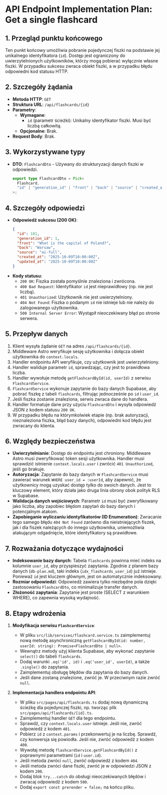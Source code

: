 # API Endpoint Implementation Plan: Get a single flashcard

## 1. Przegląd punktu końcowego
Ten punkt końcowy umożliwia pobranie pojedynczej fiszki na podstawie jej unikalnego identyfikatora (`id`). Dostęp jest ograniczony do uwierzytelnionych użytkowników, którzy mogą pobierać wyłącznie własne fiszki. W przypadku sukcesu zwraca obiekt fiszki, a w przypadku błędu odpowiedni kod statusu HTTP.

## 2. Szczegóły żądania
-   **Metoda HTTP**: `GET`
-   **Struktura URL**: `/api/flashcards/{id}`
-   **Parametry**:
    -   **Wymagane**:
        -   `id` (parametr ścieżki): Unikalny identyfikator fiszki. Musi być liczbą całkowitą.
    -   **Opcjonalne**: Brak.
-   **Request Body**: Brak.

## 3. Wykorzystywane typy
-   **DTO**: `FlashcardDto` - Używany do strukturyzacji danych fiszki w odpowiedzi.
    ```typescript
    export type FlashcardDto = Pick<
      Flashcard,
      "id" | "generation_id" | "front" | "back" | "source" | "created_at" | "updated_at"
    >;
    ```

## 4. Szczegóły odpowiedzi
-   **Odpowiedź sukcesu (200 OK)**:
    ```json
    {
      "id": 101,
      "generation_id": 1,
      "front": "What is the capital of Poland?",
      "back": "Warsaw",
      "source": "ai-full",
      "created_at": "2025-10-09T10:00:00Z",
      "updated_at": "2025-10-09T10:00:00Z"
    }
    ```
-   **Kody statusu**:
    -   `200 OK`: Fiszka została pomyślnie znaleziona i zwrócona.
    -   `400 Bad Request`: Identyfikator `id` jest nieprawidłowy (np. nie jest liczbą).
    -   `401 Unauthorized`: Użytkownik nie jest uwierzytelniony.
    -   `404 Not Found`: Fiszka o podanym `id` nie istnieje lub nie należy do zalogowanego użytkownika.
    -   `500 Internal Server Error`: Wystąpił nieoczekiwany błąd po stronie serwera.

## 5. Przepływ danych
1.  Klient wysyła żądanie `GET` na adres `/api/flashcards/{id}`.
2.  Middleware Astro weryfikuje sesję użytkownika i dołącza obiekt użytkownika do `context.locals`.
3.  Handler endpointu API weryfikuje, czy użytkownik jest uwierzytelniony.
4.  Handler waliduje parametr `id`, sprawdzając, czy jest to prawidłowa liczba.
5.  Handler wywołuje metodę `getFlashcardById(id, userId)` z serwisu `FlashcardService`.
6.  `FlashcardService` wykonuje zapytanie do bazy danych Supabase, aby pobrać fiszkę z tabeli `flashcards`, filtrując jednocześnie po `id` i `user_id`.
7.  Jeśli fiszka zostanie znaleziona, serwis zwraca dane do handlera.
8.  Handler formatuje dane przy użyciu `FlashcardDto` i wysyła odpowiedź JSON z kodem statusu `200 OK`.
9.  W przypadku błędu na którymkolwiek etapie (np. brak autoryzacji, nieznaleziona fiszka, błąd bazy danych), odpowiedni kod błędu jest zwracany do klienta.

## 6. Względy bezpieczeństwa
-   **Uwierzytelnianie**: Dostęp do endpointu jest chroniony. Middleware Astro musi zweryfikować token sesji użytkownika. Handler musi sprawdzić istnienie `context.locals.user` i zwrócić `401 Unauthorized`, jeśli go brakuje.
-   **Autoryzacja**: Zapytanie do bazy danych w `FlashcardService` musi zawierać warunek `WHERE user_id = :userId`, aby zapewnić, że użytkownicy mogą uzyskać dostęp tylko do swoich danych. Jest to kluczowy element, który działa jako druga linia obrony obok polityk RLS w Supabase.
-   **Walidacja danych wejściowych**: Parametr `id` musi być zweryfikowany jako liczba, aby zapobiec błędom zapytań do bazy danych i potencjalnym atakom.
-   **Zapobieganie wyliczaniu identyfikatorów (ID Enumeration)**: Zwracanie tego samego błędu `404 Not Found` zarówno dla nieistniejących fiszek, jak i dla fiszek należących do innego użytkownika, uniemożliwia atakującym odgadnięcie, które identyfikatory są prawidłowe.

## 7. Rozważania dotyczące wydajności
-   **Indeksowanie bazy danych**: Tabela `flashcards` powinna mieć indeks na kolumnie `user_id`, aby przyspieszyć zapytania. Zgodnie z planem bazy danych (`db-plan.md`), taki indeks (`idx_flashcards_user_id`) już istnieje. Ponieważ `id` jest kluczem głównym, jest on automatycznie indeksowany.
-   **Rozmiar odpowiedzi**: Odpowiedź zawiera tylko niezbędne pola dzięki zastosowaniu `FlashcardDto`, co minimalizuje transfer danych.
-   **Złożoność zapytania**: Zapytanie jest proste (SELECT z warunkiem WHERE), co zapewnia wysoką wydajność.

## 8. Etapy wdrożenia
1.  **Modyfikacja serwisu `FlashcardService`**:
    -   W pliku `src/lib/services/flashcard.service.ts` zaimplementuj nową metodę asynchroniczną `getFlashcardById(id: number, userId: string): Promise<FlashcardDto | null>`.
    -   Wewnątrz metody użyj klienta Supabase, aby wykonać zapytanie `select()` do tabeli `flashcards`.
    -   Dodaj warunki `.eq('id', id)` i `.eq('user_id', userId)`, a także `.single()` do zapytania.
    -   Zaimplementuj obsługę błędów dla zapytania do bazy danych.
    -   Jeśli dane zostaną znalezione, zwróć je. W przeciwnym razie zwróć `null`.

2.  **Implementacja handlera endpointu API**:
    -   W pliku `src/pages/api/flashcards.ts` dodaj nową dynamiczną ścieżkę dla pojedynczej fiszki, np. tworząc plik `src/pages/api/flashcards/[id].ts`.
    -   Zaimplementuj handler `GET` dla tego endpointu.
    -   Sprawdź, czy `context.locals.user` istnieje. Jeśli nie, zwróć odpowiedź z kodem `401`.
    -   Pobierz `id` z `context.params` i przekonwertuj je na liczbę. Sprawdź, czy konwersja się powiodła. Jeśli nie, zwróć odpowiedź z kodem `400`.
    -   Wywołaj metodę `flashcardService.getFlashcardById()` z poprawnymi parametrami (`id` i `user.id`).
    -   Jeśli metoda zwróci `null`, zwróć odpowiedź z kodem `404`.
    -   Jeśli metoda zwróci dane fiszki, zwróć je w odpowiedzi JSON z kodem `200`.
    -   Dodaj blok `try...catch` do obsługi nieoczekiwanych błędów i zwracaj odpowiedź z kodem `500`.
    -   Dodaj `export const prerender = false;` na końcu pliku.
